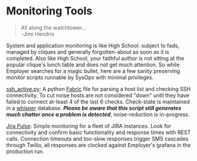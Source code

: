 # Monitoring Tools

> All along the watchtower...  
> -Jimi Hendrix  


System and application monitoring is like High School: subject to fads, managed by cliques and generally forgotten-about as soon as it is completed. Also like High School, your faithful author is not sitting at the popular clique's lunch table and does not get much attention. So while Employer searches for a magic bullet, here are a few sanity preserving monitor scripts runnable by SysOps with minimal privileges.


[ssh_active.py](ssh_active.py): A python [Fabric](http://www.fabfile.org) file for parsing a host list and checking SSH connectivity. To cut noise hosts are not considered "down" until they have failed to connect at-least 4 of the last 6 checks. Check-state is maintained in a [whisper](https://github.com/graphite-project/whisper) database. ***Please be aware that this script still generates much chatter once a problem is detected***, noise-reduction is in-progress.


[Jira Pulse](jira_pulse): Simple monitoring for a fleet of JIRA instances. Look for connectivity and confirm basic functionality and response times with REST calls. Connection timeouts and too-slow responses trigger SMS cascades through Twilio, all responses are clocked against Employer's grafana in the production run. 
